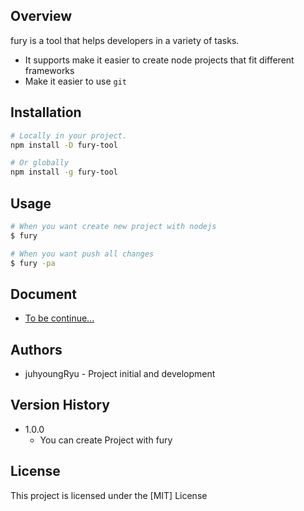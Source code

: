 ## Overview

fury is a tool that helps developers in a variety of tasks.

- It supports make it easier to create node projects that fit different frameworks
- Make it easier to use `git`

## Installation

```bash
# Locally in your project.
npm install -D fury-tool

# Or globally
npm install -g fury-tool
```

## Usage

```bash
# When you want create new project with nodejs
$ fury

# When you want push all changes
$ fury -pa
```

## Document

- [To be continue...](https://github.com/juhyoungRyu/queryMaker)

## Authors

- juhyoungRyu - Project initial and development

## Version History

- 1.0.0
  - You can create Project with fury

## License

This project is licensed under the [MIT] License
